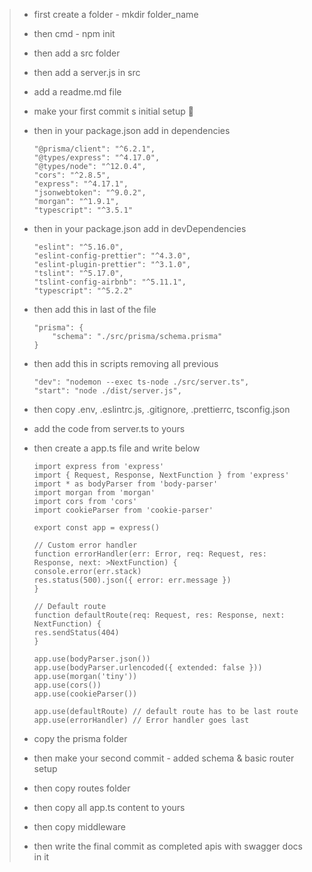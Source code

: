 > - first create a folder - mkdir folder_name
> - then cmd - npm init
> - then add a src folder
> - then add a server.js in src
> - add a readme.md file
> - make your first commit s initial setup 🌱
> - then in your package.json add in dependencies
>   ```
>   "@prisma/client": "^6.2.1",
>   "@types/express": "^4.17.0",
>   "@types/node": "^12.0.4",
>   "cors": "^2.8.5",
>   "express": "^4.17.1",
>   "jsonwebtoken": "^9.0.2",
>   "morgan": "^1.9.1",
>   "typescript": "^3.5.1"
>   ```
> - then in your package.json add in devDependencies
>   ```
>   "eslint": "^5.16.0",
>   "eslint-config-prettier": "^4.3.0",
>   "eslint-plugin-prettier": "^3.1.0",
>   "tslint": "^5.17.0",
>   "tslint-config-airbnb": "^5.11.1",
>   "typescript": "^5.2.2"
>   ```
> - then add this in last of the file
>   ```
>   "prisma": {
>       "schema": "./src/prisma/schema.prisma"
>   }
>   ```
> - then add this in scripts removing all previous
>   ```
>   "dev": "nodemon --exec ts-node ./src/server.ts",
>   "start": "node ./dist/server.js",
>   ```
> - then copy .env, .eslintrc.js, .gitignore, .prettierrc, tsconfig.json
> - add the code from server.ts to yours
> - then create a app.ts file and write below
>
>   ```
>   import express from 'express'
>   import { Request, Response, NextFunction } from 'express'
>   import * as bodyParser from 'body-parser'
>   import morgan from 'morgan'
>   import cors from 'cors'
>   import cookieParser from 'cookie-parser'
>
>   export const app = express()
>
>   // Custom error handler
>   function errorHandler(err: Error, req: Request, res: Response, next: >NextFunction) {
>   console.error(err.stack)
>   res.status(500).json({ error: err.message })
>   }
>
>   // Default route
>   function defaultRoute(req: Request, res: Response, next: NextFunction) {
>   res.sendStatus(404)
>   }
>
>   app.use(bodyParser.json())
>   app.use(bodyParser.urlencoded({ extended: false }))
>   app.use(morgan('tiny'))
>   app.use(cors())
>   app.use(cookieParser())
>
>   app.use(defaultRoute) // default route has to be last route
>   app.use(errorHandler) // Error handler goes last
>   ```
>
> - copy the prisma folder
> - then make your second commit - added schema & basic router setup
> - then copy routes folder
> - then copy all app.ts content to yours
> - then copy middleware
> - then write the final commit as completed apis with swagger docs in it
